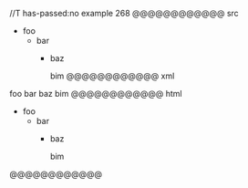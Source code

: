 //T has-passed:no
example 268
@@@@@@@@@@@@ src
- foo
  - bar
    - baz


      bim
@@@@@@@@@@@@ xml
<?xml version="1.0" encoding="UTF-8"?>
<!DOCTYPE document SYSTEM "CommonMark.dtd">
<document xmlns="http://commonmark.org/xml/1.0">
  <list type="bullet" tight="true">
    <item>
      <paragraph>
        <text>foo</text>
      </paragraph>
      <list type="bullet" tight="true">
        <item>
          <paragraph>
            <text>bar</text>
          </paragraph>
          <list type="bullet" tight="false">
            <item>
              <paragraph>
                <text>baz</text>
              </paragraph>
              <paragraph>
                <text>bim</text>
              </paragraph>
            </item>
          </list>
        </item>
      </list>
    </item>
  </list>
</document>
@@@@@@@@@@@@ html
<ul>
<li>foo
<ul>
<li>bar
<ul>
<li>
<p>baz</p>
<p>bim</p>
</li>
</ul>
</li>
</ul>
</li>
</ul>
@@@@@@@@@@@@
